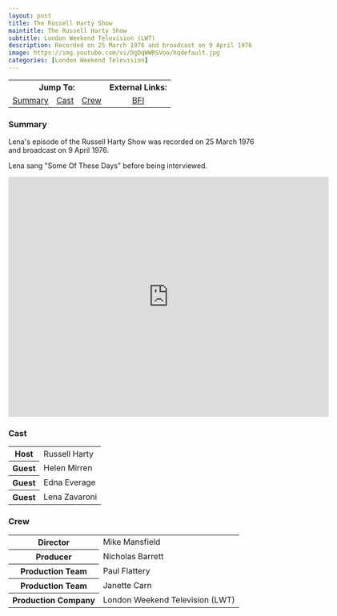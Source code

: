 ```yaml
---
layout: post
title: The Russell Harty Show
maintitle: The Russell Harty Show
subtitle: London Weekend Television (LWT)
description: Recorded on 25 March 1976 and broadcast on 9 April 1976
image: https://img.youtube.com/vi/DgDqWWRSVoo/hqdefault.jpg
categories: [London Weekend Television]
---
```


<table>
<tr align="center">
<th colspan="3">Jump To:</th>
<th colspan="1">External Links:</th>
</tr>

<tr align="center">
<td><a href="#summary">Summary</a></td>
<td><a href="#cast">Cast</a></td>
<td><a href="#crew">Crew</a></td>
<td><a href="http://www.bfi.org.uk/films-tv-people/4ce2b83e0b648">BFI</a></td>
</tr>
</table>

### Summary
Lena's episode of the Russell Harty Show was recorded on 25 March 1976 and broadcast on 9 April 1976.

Lena sang "Some Of These Days" before being interviewed.

<div class="responsive-video">
<iframe width="640px" height="480px" src="https://www.youtube.com/embed/DgDqWWRSVoo?rel=0&showinfo=1" frameborder="0" allowfullscreen=""></iframe>
</div>

### Cast
<table>
<tr><th>Host</th><td>Russell Harty</td></tr>
<tr><th>Guest</th><td>Helen Mirren</td></tr>
<tr><th>Guest</th><td>Edna Everage</td></tr>
<tr><th>Guest</th><td>Lena Zavaroni</td></tr>
</table>

### Crew
<table>
<tr><th>Director</th><td>Mike Mansfield</td></tr>
<tr><th>Producer</th><td>Nicholas Barrett</td></tr>
<tr><th>Production Team</th><td>Paul Flattery</td></tr>
<tr><th>Production Team</th><td>Janette Carn</td></tr>
<tr><th>Production Company</th><td>London Weekend Television (LWT)</td></tr>
</table>

